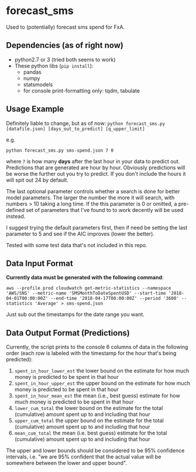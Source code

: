 # forecast_sms

Used to (potentially) forecast sms spend for FxA.

## Dependencies (as of right now)
* python2.7 or 3 (tried both seems to work)
* These python libs (`pip install`):
  * pandas
  * numpy
  * statsmodels
  * for console print-formatting only: tqdm, tabulate

## Usage Example
Definitely liable to change, but as of now:
`python forecast_sms.py [datafile.json] [days_out_to_predict] [q_upper_limit]`

e.g.

`python forecast_sms.py sms-spend.json 7 0`

where `7` is how  many **days** after the last hour in your data to predict out. Predictions that are generated are hour by hour. Obviously predictions will be worse the further out you try to predict. If you don't include the hours it will spit out 24 by default.

The last optional parameter controls whether a search is done for better model parameters. The larger the number the more it will search, with numbers > 10 taking a long time. If the this parameter is 0 or omitted, a pre-defined set of parameters that I've found to to work decently will be used instead.

I suggest trying the default parameters first, then if need be setting the last parameter to 5 and see if the AIC improves (lower the better).

Tested with some test data that's not included in this repo.

## Data Input Format

**Currently data must be generated with the following command**:

```aws --profile prod cloudwatch get-metric-statistics --namespace 'AWS/SNS' --metric-name 'SMSMonthToDateSpentUSD' --start-time '2018-04-01T00:00:00Z' --end-time '2018-04-17T00:00:00Z' --period '3600' --statistics 'Average' > sms-spend.json```

Just sub out the timestamps for the date range you want.

## Data Output Format (Predictions)

Currently, the script prints to the console 6 columns of data in the following order (each row is labeled with the timestamp for the hour that's being predicted):

1. `spent_in_hour_lower_est` the lower bound on the estimate for how much money is predicted to be spent in that hour
2. `spent_in_hour_upper_est` the upper bound on the estimate for how much money is predicted to be spent in that hour
3. `spent_in_hour_mean_est` the mean (i.e., best guess) estimate for how much money is predicted to be spent in that hour
4. `lower_cum_total` the lower bound on the estimate for the total (cumulative) amount spent up to and including that hour
5. `upper_cum_total` the upper bound on the estimate for the total (cumulative) amount spent up to and including that hour
6. `mean_cum_total` the mean (i.e. best guess) estimate for the total (cumulative) amount spent up to and including that hour

The upper and lower bounds should be considered to be 95% confidence intervals, i.e. "we are 95% confident that the actual value will be somewhere between the lower and upper bound".
